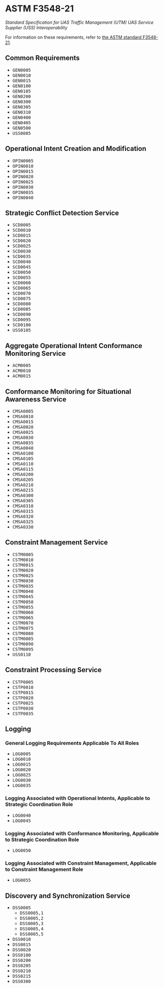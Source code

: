# ASTM F3548-21

_Standard Specification for UAS Traffic Management (UTM) UAS Service Supplier (USS) Interoperability_

For information on these requirements, refer to [the ASTM standard F3548-21](https://www.astm.org/f3548-21.html).

## Common Requirements

* <tt>GEN0005</tt>
* <tt>GEN0010</tt>
* <tt>GEN0015</tt>
* <tt>GEN0100</tt>
* <tt>GEN0105</tt>
* <tt>GEN0200</tt>
* <tt>GEN0300</tt>
* <tt>GEN0305</tt>
* <tt>GEN0310</tt>
* <tt>GEN0400</tt>
* <tt>GEN0405</tt>
* <tt>GEN0500</tt>
* <tt>USS0005</tt>

## Operational Intent Creation and Modification

* <tt>OPIN0005</tt>
* <tt>OPIN0010</tt>
* <tt>OPIN0015</tt>
* <tt>OPIN0020</tt>
* <tt>OPIN0025</tt>
* <tt>OPIN0030</tt>
* <tt>OPIN0035</tt>
* <tt>OPIN0040</tt>

## Strategic Conflict Detection Service

* <tt>SCD0005</tt>
* <tt>SCD0010</tt>
* <tt>SCD0015</tt>
* <tt>SCD0020</tt>
* <tt>SCD0025</tt>
* <tt>SCD0030</tt>
* <tt>SCD0035</tt>
* <tt>SCD0040</tt>
* <tt>SCD0045</tt>
* <tt>SCD0050</tt>
* <tt>SCD0055</tt>
* <tt>SCD0060</tt>
* <tt>SCD0065</tt>
* <tt>SCD0070</tt>
* <tt>SCD0075</tt>
* <tt>SCD0080</tt>
* <tt>SCD0085</tt>
* <tt>SCD0090</tt>
* <tt>SCD0095</tt>
* <tt>SCD0100</tt>
* <tt>USS0105</tt>

## Aggregate Operational Intent Conformance Monitoring Service

* <tt>ACM0005</tt>
* <tt>ACM0010</tt>
* <tt>ACM0015</tt>

## Conformance Monitoring for Situational Awareness Service

* <tt>CMSA0005</tt>
* <tt>CMSA0010</tt>
* <tt>CMSA0015</tt>
* <tt>CMSA0020</tt>
* <tt>CMSA0025</tt>
* <tt>CMSA0030</tt>
* <tt>CMSA0035</tt>
* <tt>CMSA0040</tt>
* <tt>CMSA0100</tt>
* <tt>CMSA0105</tt>
* <tt>CMSA0110</tt>
* <tt>CMSA0115</tt>
* <tt>CMSA0200</tt>
* <tt>CMSA0205</tt>
* <tt>CMSA0210</tt>
* <tt>CMSA0215</tt>
* <tt>CMSA0300</tt>
* <tt>CMSA0305</tt>
* <tt>CMSA0310</tt>
* <tt>CMSA0315</tt>
* <tt>CMSA0320</tt>
* <tt>CMSA0325</tt>
* <tt>CMSA0330</tt>

## Constraint Management Service

* <tt>CSTM0005</tt>
* <tt>CSTM0010</tt>
* <tt>CSTM0015</tt>
* <tt>CSTM0020</tt>
* <tt>CSTM0025</tt>
* <tt>CSTM0030</tt>
* <tt>CSTM0035</tt>
* <tt>CSTM0040</tt>
* <tt>CSTM0045</tt>
* <tt>CSTM0050</tt>
* <tt>CSTM0055</tt>
* <tt>CSTM0060</tt>
* <tt>CSTM0065</tt>
* <tt>CSTM0070</tt>
* <tt>CSTM0075</tt>
* <tt>CSTM0080</tt>
* <tt>CSTM0085</tt>
* <tt>CSTM0090</tt>
* <tt>CSTM0095</tt>
* <tt>USS0110</tt>

## Constraint Processing Service

* <tt>CSTP0005</tt>
* <tt>CSTP0010</tt>
* <tt>CSTP0015</tt>
* <tt>CSTP0020</tt>
* <tt>CSTP0025</tt>
* <tt>CSTP0030</tt>
* <tt>CSTP0035</tt>

## Logging

### General Logging Requirements Applicable To All Roles

* <tt>LOG0005</tt>
* <tt>LOG0010</tt>
* <tt>LOG0015</tt>
* <tt>LOG0020</tt>
* <tt>LOG0025</tt>
* <tt>LOG0030</tt>
* <tt>LOG0035</tt>

### Logging Associated with Operational Intents, Applicable to Strategic Coordination Role

* <tt>LOG0040</tt>
* <tt>LOG0045</tt>

### Logging Associated with Conformance Monitoring, Applicable to Strategic Coordination Role

* <tt>LOG0050</tt>

### Logging Associated with Constraint Management, Applicable to Constraint Management Role

* <tt>LOG0055</tt>

## Discovery and Synchronization Service

* <tt>DSS0005</tt>
  * <tt>DSS0005,1</tt>
  * <tt>DSS0005,2</tt>
  * <tt>DSS0005,3</tt>
  * <tt>DSS0005,4</tt>
  * <tt>DSS0005,5</tt>
* <tt>DSS0010</tt>
* <tt>DSS0015</tt>
* <tt>DSS0020</tt>
* <tt>DSS0100</tt>
* <tt>DSS0200</tt>
* <tt>DSS0205</tt>
* <tt>DSS0210</tt>
* <tt>DSS0215</tt>
* <tt>DSS0300</tt>
